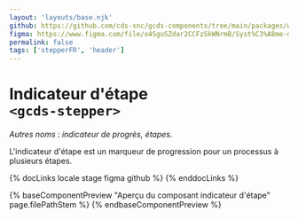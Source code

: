 ```yaml
---
layout: 'layouts/base.njk'
github: https://github.com/cds-snc/gcds-components/tree/main/packages/web/src/components/gcds-stepper
figma: https://www.figma.com/file/o4SguSZdar2CCFzSkWNrmB/Syst%C3%A8me-de-design-GC?type=design&node-id=114-2656&mode=design&t=1DaL24vHpjRRfHHm-0
permalink: false
tags: ['stepperFR', 'header']
---
```


# Indicateur d'étape <br>`<gcds-stepper>`

_Autres noms : indicateur de progrès, étapes._

L'indicateur d'étape est un marqueur de progression pour un processus à plusieurs étapes.

{% docLinks locale stage figma github %}
{% enddocLinks %}

{% baseComponentPreview "Aperçu du composant indicateur d'étape" page.filePathStem %}
{% endbaseComponentPreview %}
